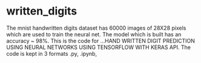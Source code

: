 # written_digits
The mnist handwritten digits dataset has 60000 images of 28X28 pixels which are used to train the neural net.
The model which is built has an accuracy ~ 98%.
This is the code for
 ...HAND WRITTEN DIGIT PREDICTION USING NEURAL NETWORKS USING TENSORFLOW WITH KERAS API.
The code is kept in 3 formats .py, .ipynb,   

